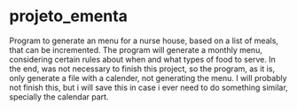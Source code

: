 # projeto_ementa
Program to generate an menu for a nurse house, based on a list of meals, that can be incremented. The program will generate a monthly menu, considering certain rules about when and what types of food to serve.
In the end, was not necessary to finish this project, so the program, as it is, only generate a file with a calender, not generating the menu. I will probably not finish this, but i will save this in case i ever need to do something similar, specially the calendar part.
